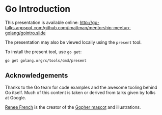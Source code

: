 # Go Introduction

This presentation is available online: 
http://go-talks.appspot.com/github.com/imattman/mentorship-meetup-golang/gointro.slide


The presentation may also be viewed locally using the `present` tool.

To install the present tool, use `go get`:

    go get golang.org/x/tools/cmd/present


## Acknowledgements

Thanks to the Go team for code examples and the awesome tooling behind Go itself.  Much of this content is taken or derived from talks given by folks at Google.

[Renee French](http://reneefrench.blogspot.com/) is the creator of the [Gopher mascot](https://blog.golang.org/gopher) and illustrations.

